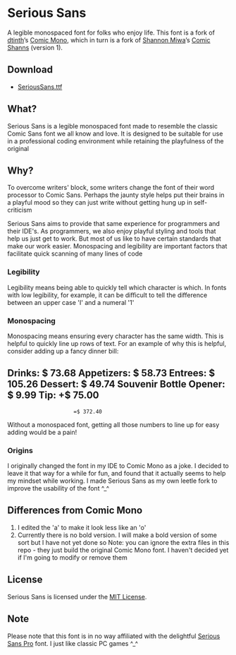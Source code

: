 # Serious Sans
A legible monospaced font for folks who enjoy life. This font is a fork of [dtinth](https://github.com/dtinth)’s [Comic Mono](https://github.com/dtinth/comic-mono-font), which in turn is a fork of [Shannon Miwa](https://github.com/shannpersand)’s [Comic Shanns](https://github.com/shannpersand/comic-shanns) (version 1).

## Download
- [SeriousSans.ttf](https://github.com/kaBeech/serious-sans/SeriousSans.ttf)

## What?
Serious Sans is a legible monospaced font made to resemble the classic Comic Sans font we all know and love. It is designed to be suitable for use in a professional coding environment while retaining the playfulness of the original

## Why?
To overcome writers' block, some writers change the font of their word processor to Comic Sans. Perhaps the jaunty style helps put their brains in a playful mood so they can just write without getting hung up in self-criticism

Serious Sans aims to provide that same experience for programmers and their IDE's. As programmers, we also enjoy playful styling and tools that help us just get to work. But most of us like to have certain standards that make our work easier. Monospacing and legibility are important factors that facilitate quick scanning of many lines of code

### Legibility
Legibility means being able to quickly tell which character is which. In fonts with low legibility, for example, it can be difficult to tell the difference between an upper case 'I' and a numeral '1'

### Monospacing
Monospacing means ensuring every character has the same width. This is helpful to quickly line up rows of text. For an example of why this is helpful, consider adding up a fancy dinner bill:

Drinks:                   $  73.68
Appetizers:               $  58.73
Entrees:                  $ 105.26
Dessert:                  $  49.74
Souvenir Bottle Opener:   $   9.99
Tip:                     +$  75.00
----------------------------------
                         =$ 372.40

Without a monospaced font, getting all those numbers to line up for easy adding would be a pain!

### Origins
I originally changed the font in my IDE to Comic Mono as a joke. I decided to leave it that way for a while for fun, and found that it actually seems to help my mindset while working. I made Serious Sans as my own leetle fork to improve the usability of the font ^_^

## Differences from Comic Mono
1. I edited the 'a' to make it look less like an 'o'
2. Currently there is no bold version. I will make a bold version of some sort but I have not yet done so
Note: you can ignore the extra files in this repo - they just build the original Comic Mono font. I haven't decided yet if I'm going to modify or remove them

## License
Serious Sans is licensed under the [MIT License](LICENSE).

## Note
Please note that this font is in no way affiliated with the delightful [Serious Sans Pro](https://www.myfonts.com/collections/serious-sans-pro-font-ogentroost) font. I just like classic PC games ^_^
